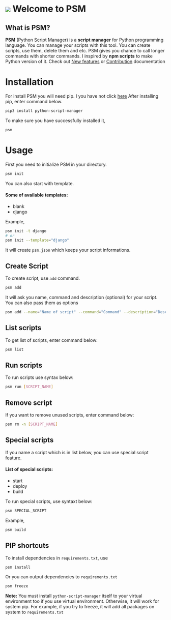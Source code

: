 # <img src="assets/psm.svg"/> Welcome to PSM

## What is PSM?

<b>PSM</b> (Python Script Manager) is a <b>script manager</b> for Python programming language. You can manage your scripts with this tool. You can create scripts, use them, delete them and etc. PSM gives you chance to call longer commands with shorter commands. I inspired by <b>npm scripts</b> to make Python version of it.
Check out <a href="https://yunisdev.github.io/python-script-manager/FEATURES.html">New features</a> or <a href="https://yunisdev.github.io/python-script-manager/CONTRIBUTION.html">Contribution</a> documentation

# Installation

For install PSM you will need pip. I you have not click <a href="https://pip.pypa.io/en/stable/">here</a>
After installing pip, enter command below.

```bash
pip3 install python-script-manager
```

To make sure you have successfully installed it,

```bash
psm
```

# Usage

First you need to initialize PSM in your directory.

```bash
psm init
```

You can also start with template.

#### Some of available templates:

-   blank
-   django

Example,

```bash
psm init -t django
# or
psm init --template="django"
```

It will create `psm.json` which keeps your script informations.

## Create Script

To create script, use `add` command.

```bash
psm add
```

It will ask you name, command and description (optional) for your script.
You can also pass them as options

```bash
psm add --name="Name of script" --command="Command" --description="Description for script (optional)"
```

## List scripts

To get list of scripts, enter command below:

```bash
psm list
```

## Run scripts

To run scripts use syntax below:

```bash
psm run [SCRIPT_NAME]
```

## Remove script

If you want to remove unused scripts, enter command below:

```bash
psm rm -n [SCRIPT_NAME]
```

## Special scripts

If you name a script which is in list below, you can use special script feature.

#### List of special scripts:

-   start
-   deploy
-   build

To run special scripts, use syntaxt below:

```bash
psm SPECIAL_SCRIPT
```

Example,

```bash
psm build
```

## PIP shortcuts

To install dependencies in `requirements.txt`, use

```bash
psm install
```

Or you can output dependencies to `requirements.txt`

```bash
psm freeze
```

<b>Note:</b>
You must install `python-script-manager` itself to your virtual environment too if you use virtual environment. Otherwise, it will work for system pip. For example, if you try to freeze, it will add all packages on system to `requirements.txt`

